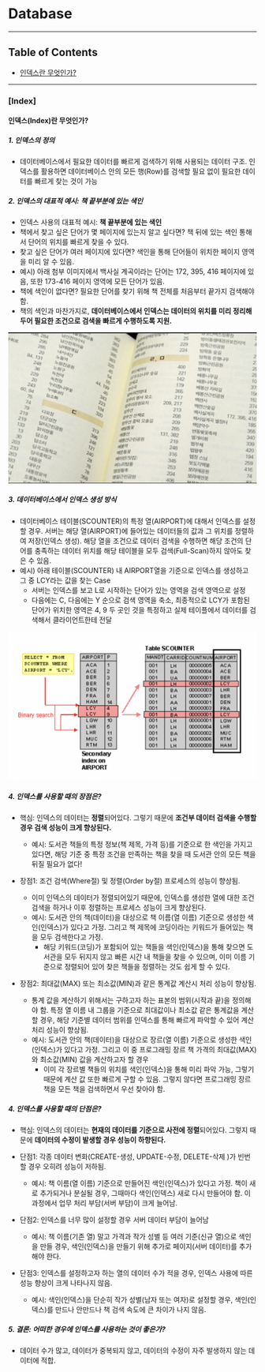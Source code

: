 # Database

***

## Table of Contents

- [인덱스란 무엇인가?](####인덱스index란-무엇인가)

***

### [Index]

#### 인덱스(Index)란 무엇인가?

##### 1. 인덱스의 정의

- 데이터베이스에서 필요한 데이터를 빠르게 검색하기 위해 사용되는 데이터 구조. 인덱스를 활용하면 데이터베이스 안의 모든 행(Row)를 검색할 필요 없이 필요한 데이터를 빠르게 찾는 것이 가능

##### 2. 인덱스의 대표적 예시: 책 끝부분에 있는 색인

- 인덱스 사용의 대표적 예시: **책 끝부분에 있는 색인**
- 책에서 찾고 싶은 단어가 몇 페이지에 있는지 알고 싶다면? 책 뒤에 있는 색인 통해서 단어의 위치를 빠르게 찾을 수 있다.
- 찾고 싶은 단어가 여러 페이지에 있다면? 색인을 통해 단어들이 위치한 페이지 영역을 미리 알 수 있음.
- 예시) 아래 첨부 이미지에서 백사실 계곡이라는 단어는 172, 395, 416 페이지에 있음, 또한 173-416 페이지 영역에 모든 단어가 있음.
- 책에 색인이 없다면? 필요한 단어를 찾기 위해 책 전체를 처음부터 끝가지 검색해야함.
- 책의 색인과 마찬가지로, **데이터베이스에서 인덱스는 데이터의 위치를 미리 정리해두어 필요한 조건으로 검색을 빠르게 수행하도록 지원.**

![책색인](../Imgs/책색인.png)

##### 3. 데이터베이스에서 인덱스 생성 방식

- 데이터베이스 테이블(SCOUNTER)의 특정 열(AIRPORT)에 대해서 인덱스를 설정할 경우. 서버는 해당 열(AIRPORT)에 들어있는 데이터들의 값과 그 위치를 정렬하여 저장(인덱스 생성). 해당 열을 조건으로 데이터 검색을 수행하면 해당 조건의 단어를 충족하는 데이터 위치를 해당 테이블을 모두 검색(Full-Scan)하지 않아도 찾은 수 있음.
- 예시) 아래 테이블(SCOUNTER) 내 AIRPORT열을 기준으로 인덱스를 생성하고 그 중 LCY라는 값을 찾는 Case
  - 서버는 인덱스를 보고 L로 시작하는 단어가 있는 영역을 검색 영역으로 설정
  - 다음에는 C, 다음에는 Y 순으로 검색 영역을 축소, 최종적으로 LCY가 포함된 단어가 위치한 영역은 4, 9 두 곳인 것을 특정하고 실제 테이플에서 데이터를 검색해서 클라이언트한테 전달

![인덱스구조](../mgs/../Imgs/인덱스구조.png)

##### 4. 인덱스를 사용할 때의 장점은?

- 핵심: 인덱스의 데이터는 **정렬**되어있다. 그렇기 때문에 **조건부 데이터 검색을 수행할 경우 검색 성능이 크게 향상된다.**
  - 예시: 도서관 책들의 특정 정보(책 제목, 가격 등)를 기준으로 한 색인을 가지고 있다면, 해당 기준 중 특정 조건을 만족하는 책을 찾을 때 도서관 안의 모든 책을 뒤질 필요가 없다!

- 장점1: 조건 검색(Where절) 및 정렬(Order by절) 프로세스의 성능이 향상됨.
  - 이미 인덱스의 데이터가 정렬되어있기 때문에, 인덱스를 생성한 열에 대한 조건 검색을 하거나 이후 정렬하는 프로세스 성능이 크게 향상된다.
  - 예시: 도서관 안의 책(데이터)을 대상으로 책 이름(열 이름) 기준으로 생성한 색인(인덱스)가 있다고 가정. 그리고 책 제목에 코딩이라는 키워드가 들어있는 책을 모두 검색한다고 가정.
    - 해당 키워드(코딩)가 포함되어 있는 책들을 색인(인덱스)을 통해 찾으면 도서관을 모두 뒤지지 않고 빠른 시간 내 책들을 찾을 수 있으며, 이미 이름 기준으로 정렬되어 있어 찾은 책들을 정렬하는 것도 쉽게 할 수 있다.

- 장점2: 최대값(MAX) 또는 최소값(MIN)과 같은 통계값 계산시 처리 성능이 향상됨.
  - 통계 값을 계산하기 위해서는 구하고자 하는 표본의 범위(시작과 끝)을 정의해야 함. 특정 열 이름 내 그룹을 기준으로 최대값이나 최소값 같은 통계값을 계산할 경우, 해당 기준별 데이터 범위를 인덱스를 통해 빠르게 파악할 수 있어 계산 처리 성능이 향상됨.
  - 예시: 도서관 안의 책(데이터)을 대상으로 장르(열 이름) 기준으로 생성한 색인(인덱스)가 있다고 가정. 그리고 이 중 프로그래밍 장르 책 가격의 최대값(MAX)와 최소값(MIN) 값을 계산하고자 할 경우
    - 이미 각 장르별 책들의 위치를 색인(인덱스)을 통해 미리 파악 가능, 그렇기 때문에 계산 값 또한 빠르게 구할 수 있음. 그렇지 않다면 프로그래밍 장르 책을 모든 책을 검색하면서 우선 찾아야 함.

##### 4. 인덱스를 사용할 때의 단점은?

- 핵심: 인덱스의 데이터는 **현재의 데이터를 기준으로 사전에 정렬**되어있다. 그렇지 때문에 **데이터의 수정이 발생할 경우 성능이 하향된다.**

- 단점1: 각종 데이터 변화(CREATE-생성, UPDATE-수정, DELETE-삭제 )가 빈번할 경우 오히려 성능이 저하됨.
  - 예시: 책 이름(열 이름) 기준으로 만들어진 색인(인덱스)가 있다고 가정. 책이 새로 추가되거나 분실될 경우, 그때마다 색인(인덱스) 새로 다시 만들어야 함. 이 과정에서 업무 처리 부담(서버 부담)이 크게 늘어남.

- 단점2: 인덱스를 너무 많이 설정할 경우 서버 데이터 부담이 늘어남
  - 예시: 책 이름(기존 열) 말고 가격과 작가 성별 등 여러 기준(신규 열)으로 색인을 만들 경우, 색인(인덱스)을 만들기 위해 추가로 페이지(서버 데이터)를 추가해야 한다.

- 단점3: 인덱스를 설정하고자 하는 열의 데이터 수가 적을 경우, 인덱스 사용에 따른 성능 향상이 크게 나타나지 않음.
  - 예시: 색인(인덱스)을 단순히 작가 성별(남자 또는 여자)로 설정할 경우, 색인(인덱스)를 만드나 안만드나 책 검색 속도에 큰 차이가 나지 않음.


##### 5. 결론: 어떠한 경우에 인덱스를 사용하는 것이 좋은가?

- 데이터 수가 많고, 데이터가 중복되지 않고, 데이터의 수정이 자주 발생하지 않는 데이터에 적합.
